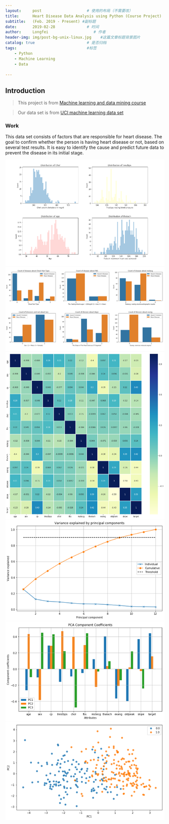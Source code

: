 ```yaml
---
layout:     post                    # 使用的布局（不需要改）
title:      Heart Disease Data Analysis using Python (Course Project)               # 标题 
subtitle:   (Feb. 2019 - Present) #副标题
date:       2019-02-28              # 时间
author:     Longfei                    # 作者
header-img: img/post-bg-unix-linux.jpg    #这篇文章标题背景图片
catalog: true                       # 是否归档
tags:                               #标签
    - Python
    - Machine Learning
    - Data
    
---
```


## Introduction
>This project is from [Machine learning and data mining course](http://www2.compute.dtu.dk/courses/02450/)

>Our data set is from [UCI machine learning data set](http://archive.ics.uci.edu/ml/datasets/statlog+(heart))

### Work
This data set consists of factors that are responsible for heart disease. The goal to confirm whether the person is having heart disease or not, based on several test results.  It is easy to identify the cause and predict future data to prevent the disease in its initial stage.


![](https://github.com/LF-Lin/LF-Lin.github.io/blob/master/img/ML-1.png)
![](https://github.com/LF-Lin/LF-Lin.github.io/blob/master/img/ML-2.png)
![](https://github.com/LF-Lin/LF-Lin.github.io/blob/master/img/ML-3.png)
![](https://github.com/LF-Lin/LF-Lin.github.io/blob/master/img/ML-4.png)
![](https://github.com/LF-Lin/LF-Lin.github.io/blob/master/img/ML-5.png)
![](https://github.com/LF-Lin/LF-Lin.github.io/blob/master/img/ML-6.png)
